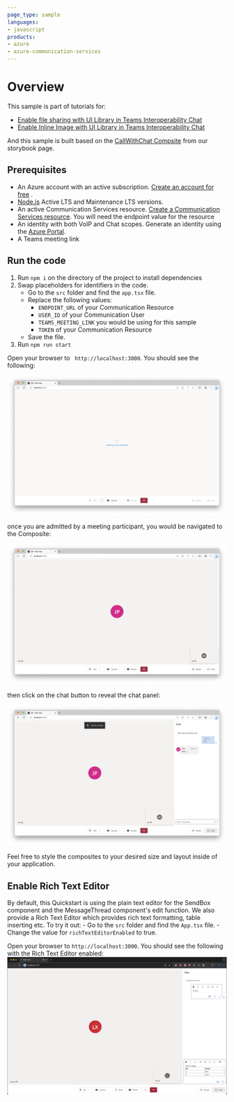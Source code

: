 ```yaml
---
page_type: sample
languages:
- javascript
products:
- azure
- azure-communication-services
---
```


# Overview

This sample is part of tutorials for:

- [Enable file sharing with UI Library in Teams Interoperability Chat](https://docs.microsoft.com/azure/communication-services/tutorials/file-sharing-tutorial-interop-chat)
- [Enable Inline Image with UI Library in Teams Interoperability Chat](https://docs.microsoft.com/azure/communication-services/tutorials/inline-image-tutorial-interop-chat)

And this sample is built based on the [CallWithChat Compsite](https://azure.github.io/communication-ui-library/?path=/docs/composites-call-with-chat-basicexample--basic-example) from our storybook page.

## Prerequisites

- An Azure account with an active subscription. [Create an account for free](https://azure.microsoft.com/free/?WT.mc_id=A261C142F)  .
- [Node.js](https://nodejs.org/en/) Active LTS and Maintenance LTS versions.
- An active Communication Services resource. [Create a Communication Services resource](https://docs.microsoft.com/azure/communication-services/quickstarts/create-communication-resource). You will need the endpoint value for the resource
- An identity with both VoIP and Chat scopes. Generate an identity using the [Azure Portal](https://docs.microsoft.com/azure/communication-services/quickstarts/identity/quick-create-identity).
- A Teams meeting link

## Run the code

1. Run `npm i` on the directory of the project to install dependencies
2. Swap placeholders for identifiers in the code.
    - Go to the `src` folder and find the `app.tsx` file.
    - Replace the following values:
        - `ENDPOINT_URL` of your Communication Resource
        - `USER_ID` of your Communication User
        - `TEAMS_MEETING_LINK` you would be using for this sample
        - `TOKEN` of your Communication Resource
    - Save the file.
4. Run `npm run start`

Open your browser to ` http://localhost:3000`. You should see the following:

![Meeting Chat Lobby](../media/interop-meeting-lobby.png)

once you are admitted by a meeting participant, you would be navigated to the Composite:

![Meeting Chat Lobby](../media/interop-meeting-home.png)

then click on the chat button to reveal the chat panel:

![Meeting Chat Lobby](../media/interop-meeting-chat.png)

Feel free to style the composites to your desired size and layout inside of your application.

## Enable Rich Text Editor
 By default, this Quickstart is using the plain text editor for the SendBox component and the MessageThread component's edit function.
 We also provide a Rich Text Editor which provides rich text formatting, table inserting etc.
 To try it out:
     - Go to the `src` folder and find the `App.tsx` file.
     - Change the value for `richTextEditorEnabled` to true.

Open your browser to `http://localhost:3000`. You should see the following with the Rich Text Editor enabled:
![Meeting Chat with Rich Text Editor](../media/interop-meeting-chat-with-rich-text-editor.png)